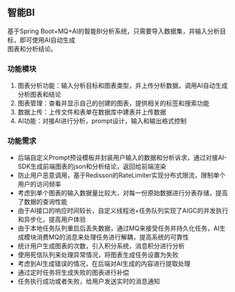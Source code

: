 ## 智能BI
基于Spring Boot+MQ+AI的智能BI分析系统，只需要导入数据集，并输入分析目标，即可使用AI自动生成\
图表和分析结论。

### 功能模块
1. 图表分析功能：输入分析目标和图表类型，并上传分析数据，调用AI自动生成分析图表和结论
2. 图表管理：查看并显示自己的创建的图表，提供相关的标签和搜索功能
3. 数据上传：上传文件和表单在数据库中建表并上传数据
4. AI功能：对接AI进行分析，prompt设计，输入和输出格式控制

### 功能需求
+ 后端自定义Prompt预设模板并封装用户输入的数据和分析诉求，通过对接AI-SDK生成前端图表的json和分析结论，返回给前端渲染
+ 防止用户恶意调用，基于Redisson的RateLimiter实现分布式限流，限制单个用户的访问频率
+ 考虑到单个图表的输入数据量比较大，对每一份原始数据进行分表存储，提高了数据的查询性能
+ 由于AI接口的响应时间较长，自定义线程池+任务队列实现了AIGC的并发执行和异步化，提高用户体验
+ 由于本地任务队列重启后丢失数据，通过MQ来接受任务并持久化任务，AI生成模块消费MQ的消息来处理任务进行解耦，提高系统的可靠性
+ 统计用户生成图表的次数，引入积分系统，消息积分进行分析
+ 使用死信队列来处理异常情况，将图表生成任务设置为失败
+ 考虑到AI生成错误的情况，在后端对AI生成的内容进行提取处理
+ 通过定时任务将生成失败的图表进行补偿
+ 任务执行成功或者失败，给用户发送实时的消息通知